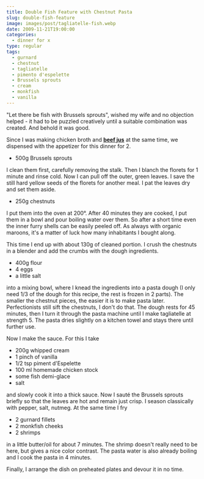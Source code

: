 ```yaml
---
title: Double Fish Feature with Chestnut Pasta
slug: double-fish-feature
image: images/post/tagliatelle-fish.webp
date: 2009-11-21T19:00:00
categories: 
  - dinner for x
type: regular
tags: 
  - gurnard
  - chestnut
  - tagliatelle
  - pimento d'espelette
  - Brussels sprouts
  - cream
  - monkfish
  - vanilla
---
```


"Let there be fish with Brussels sprouts", wished my wife and no objection helped - it had to be puzzled creatively until a suitable combination was created. And behold it was good.

Since I was making chicken broth and **[beef jus](../beef-jus/)** at the same time, we dispensed with the appetizer for this dinner for 2.

* 500g Brussels sprouts

I clean them first, carefully removing the stalk. Then I blanch the florets for 1 minute and rinse cold. Now I can pull off the outer, green leaves. I save the still hard yellow seeds of the florets for another meal. I pat the leaves dry and set them aside.

* 250g chestnuts

I put them into the oven at 200°. After 40 minutes they are cooked, I put them in a bowl and pour boiling water over them. So after a short time even the inner furry shells can be easily peeled off. As always with organic maroons, it's a matter of luck how many inhabitants I bought along.

This time I end up with about 130g of cleaned portion. I crush the chestnuts in a blender and add the crumbs with the dough ingredients.

* 400g flour 
* 4 eggs 
* a little salt

into a mixing bowl, where I knead the ingredients into a pasta dough (I only need 1/3 of the dough for this recipe, the rest is frozen in 2 parts). The smaller the chestnut pieces, the easier it is to make pasta later. Perfectionists still sift the chestnuts, I don't do that. The dough rests for 45 minutes, then I turn it through the pasta machine until I make tagliatelle at strength 5. The pasta dries slightly on a kitchen towel and stays there until further use.

Now I make the sauce. For this I take

* 200g whipped cream 
* 1 pinch of vanilla 
* 1/2 tsp piment d'Espelette 
* 100 ml homemade chicken stock 
* some fish demi-glace 
* salt

and slowly cook it into a thick sauce. Now I sauté the Brussels sprouts briefly so that the leaves are hot and remain just crisp. I season classically with pepper, salt, nutmeg. At the same time I fry

* 2 gurnard fillets 
* 2 monkfish cheeks 
* 2 shrimps

in a little butter/oil for about 7 minutes. The shrimp doesn't really need to be here, but gives a nice color contrast. The pasta water is also already boiling and I cook the pasta in 4 minutes.

Finally, I arrange the dish on preheated plates and devour it in no time.

> 

